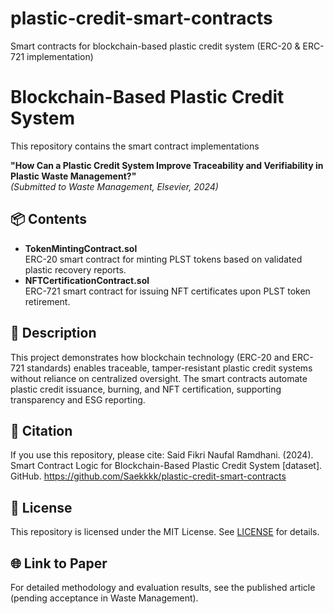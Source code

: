 # plastic-credit-smart-contracts
Smart contracts for blockchain-based plastic credit system (ERC-20 &amp; ERC-721 implementation)

# Blockchain-Based Plastic Credit System

This repository contains the smart contract implementations

**"How Can a Plastic Credit System Improve Traceability and Verifiability in Plastic Waste Management?"**  
*(Submitted to Waste Management, Elsevier, 2024)*

## 📦 Contents
- **TokenMintingContract.sol**  
  ERC-20 smart contract for minting PLST tokens based on validated plastic recovery reports.
- **NFTCertificationContract.sol**  
  ERC-721 smart contract for issuing NFT certificates upon PLST token retirement.

## 📝 Description
This project demonstrates how blockchain technology (ERC-20 and ERC-721 standards) enables traceable, tamper-resistant plastic credit systems without reliance on centralized oversight. The smart contracts automate plastic credit issuance, burning, and NFT certification, supporting transparency and ESG reporting.

## 📖 Citation
If you use this repository, please cite:
Said Fikri Naufal Ramdhani. (2024). Smart Contract Logic for Blockchain-Based Plastic Credit System [dataset]. GitHub. https://github.com/Saekkkk/plastic-credit-smart-contracts

## 📜 License
This repository is licensed under the MIT License. See [LICENSE](LICENSE) for details.

## 🌐 Link to Paper
For detailed methodology and evaluation results, see the published article (pending acceptance in Waste Management).
